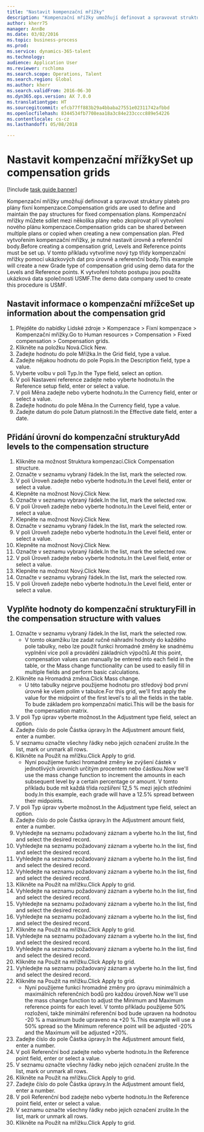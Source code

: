 ```yaml
--- 
title: "Nastavit kompenzační mřížky"
description: "Kompenzační mřížky umožňují definovat a spravovat struktury plateb pro plány fixní kompenzace."
author: kherr75
manager: AnnBe
ms.date: 03/02/2016
ms.topic: business-process
ms.prod: 
ms.service: dynamics-365-talent
ms.technology: 
audience: Application User
ms.reviewer: rschloma
ms.search.scope: Operations, Talent
ms.search.region: Global
ms.author: kherr
ms.search.validFrom: 2016-06-30
ms.dyn365.ops.version: AX 7.0.0
ms.translationtype: HT
ms.sourcegitcommit: efcb77ff883b29a4bbaba27551e02311742afbbd
ms.openlocfilehash: 8344534fb7708eaa18a3c84e233cccc889e54226
ms.contentlocale: cs-cz
ms.lasthandoff: 05/08/2018

---
```

# <a name="set-up-compensation-grids"></a><span data-ttu-id="d2090-103">Nastavit kompenzační mřížky</span><span class="sxs-lookup"><span data-stu-id="d2090-103">Set up compensation grids</span></span>

[!include [task guide banner](../../includes/task-guide-banner.md)]

<span data-ttu-id="d2090-104">Kompenzační mřížky umožňují definovat a spravovat struktury plateb pro plány fixní kompenzace.</span><span class="sxs-lookup"><span data-stu-id="d2090-104">Compensation grids are used to define and maintain the pay structures for fixed compensation plans.</span></span> <span data-ttu-id="d2090-105">Kompenzační mřížky můžete sdílet mezi několika plány nebo zkopírovat při vytvoření nového plánu kompenzace.</span><span class="sxs-lookup"><span data-stu-id="d2090-105">Compensation grids can be shared between multiple plans or copied when creating a new compensation plan.</span></span>  <span data-ttu-id="d2090-106">Před vytvořením kompenzační mřížky, je nutné nastavit úrovně a referenční body.</span><span class="sxs-lookup"><span data-stu-id="d2090-106">Before creating a compensation grid, Levels and Reference points must be set up.</span></span> <span data-ttu-id="d2090-107">V tomto příkladu vytvoříme nový typ třídy kompenzační mřížky pomocí ukázkových dat pro úrovně a referenční body.</span><span class="sxs-lookup"><span data-stu-id="d2090-107">This example will create a new Grade type of compensation grid using demo data for the Levels and Reference points.</span></span> <span data-ttu-id="d2090-108">K vytvoření tohoto postupu jsou použita ukázková data společnosti USMF.</span><span class="sxs-lookup"><span data-stu-id="d2090-108">The demo data company used to create this procedure is USMF.</span></span>


## <a name="set-up-information-about-the-compensation-grid"></a><span data-ttu-id="d2090-109">Nastavit informace o kompenzační mřížce</span><span class="sxs-lookup"><span data-stu-id="d2090-109">Set up information about the compensation grid</span></span>
1. <span data-ttu-id="d2090-110">Přejděte do nabídky Lidské zdroje > Kompenzace > Fixní kompenzace > Kompenzační mřížky.</span><span class="sxs-lookup"><span data-stu-id="d2090-110">Go to Human resources > Compensation > Fixed compensation > Compensation grids.</span></span>
2. <span data-ttu-id="d2090-111">Klikněte na položku Nová.</span><span class="sxs-lookup"><span data-stu-id="d2090-111">Click New.</span></span>
3. <span data-ttu-id="d2090-112">Zadejte hodnotu do pole Mřížka.</span><span class="sxs-lookup"><span data-stu-id="d2090-112">In the Grid field, type a value.</span></span>
4. <span data-ttu-id="d2090-113">Zadejte nějakou hodnotu do pole Popis.</span><span class="sxs-lookup"><span data-stu-id="d2090-113">In the Description field, type a value.</span></span>
5. <span data-ttu-id="d2090-114">Vyberte volbu v poli Typ.</span><span class="sxs-lookup"><span data-stu-id="d2090-114">In the Type field, select an option.</span></span>
6. <span data-ttu-id="d2090-115">V poli Nastavení reference zadejte nebo vyberte hodnotu.</span><span class="sxs-lookup"><span data-stu-id="d2090-115">In the Reference setup field, enter or select a value.</span></span>
7. <span data-ttu-id="d2090-116">V poli Měna zadejte nebo vyberte hodnotu.</span><span class="sxs-lookup"><span data-stu-id="d2090-116">In the Currency field, enter or select a value.</span></span>
8. <span data-ttu-id="d2090-117">Zadejte hodnotu do pole Měna.</span><span class="sxs-lookup"><span data-stu-id="d2090-117">In the Currency field, type a value.</span></span>
9. <span data-ttu-id="d2090-118">Zadejte datum do pole Datum platnosti.</span><span class="sxs-lookup"><span data-stu-id="d2090-118">In the Effective date field, enter a date.</span></span>

## <a name="add-levels-to-the-compensation-structure"></a><span data-ttu-id="d2090-119">Přidání úrovní do kompenzační struktury</span><span class="sxs-lookup"><span data-stu-id="d2090-119">Add levels to the compensation structure</span></span>
1. <span data-ttu-id="d2090-120">Klikněte na možnost Struktura kompenzací.</span><span class="sxs-lookup"><span data-stu-id="d2090-120">Click Compensation structure.</span></span>
2. <span data-ttu-id="d2090-121">Označte v seznamu vybraný řádek.</span><span class="sxs-lookup"><span data-stu-id="d2090-121">In the list, mark the selected row.</span></span>
3. <span data-ttu-id="d2090-122">V poli Úroveň zadejte nebo vyberte hodnotu.</span><span class="sxs-lookup"><span data-stu-id="d2090-122">In the Level field, enter or select a value.</span></span>
4. <span data-ttu-id="d2090-123">Klepněte na možnost Nový.</span><span class="sxs-lookup"><span data-stu-id="d2090-123">Click New.</span></span>
5. <span data-ttu-id="d2090-124">Označte v seznamu vybraný řádek.</span><span class="sxs-lookup"><span data-stu-id="d2090-124">In the list, mark the selected row.</span></span>
6. <span data-ttu-id="d2090-125">V poli Úroveň zadejte nebo vyberte hodnotu.</span><span class="sxs-lookup"><span data-stu-id="d2090-125">In the Level field, enter or select a value.</span></span>
7. <span data-ttu-id="d2090-126">Klepněte na možnost Nový.</span><span class="sxs-lookup"><span data-stu-id="d2090-126">Click New.</span></span>
8. <span data-ttu-id="d2090-127">Označte v seznamu vybraný řádek.</span><span class="sxs-lookup"><span data-stu-id="d2090-127">In the list, mark the selected row.</span></span>
9. <span data-ttu-id="d2090-128">V poli Úroveň zadejte nebo vyberte hodnotu.</span><span class="sxs-lookup"><span data-stu-id="d2090-128">In the Level field, enter or select a value.</span></span>
10. <span data-ttu-id="d2090-129">Klepněte na možnost Nový.</span><span class="sxs-lookup"><span data-stu-id="d2090-129">Click New.</span></span>
11. <span data-ttu-id="d2090-130">Označte v seznamu vybraný řádek.</span><span class="sxs-lookup"><span data-stu-id="d2090-130">In the list, mark the selected row.</span></span>
12. <span data-ttu-id="d2090-131">V poli Úroveň zadejte nebo vyberte hodnotu.</span><span class="sxs-lookup"><span data-stu-id="d2090-131">In the Level field, enter or select a value.</span></span>
13. <span data-ttu-id="d2090-132">Klepněte na možnost Nový.</span><span class="sxs-lookup"><span data-stu-id="d2090-132">Click New.</span></span>
14. <span data-ttu-id="d2090-133">Označte v seznamu vybraný řádek.</span><span class="sxs-lookup"><span data-stu-id="d2090-133">In the list, mark the selected row.</span></span>
15. <span data-ttu-id="d2090-134">V poli Úroveň zadejte nebo vyberte hodnotu.</span><span class="sxs-lookup"><span data-stu-id="d2090-134">In the Level field, enter or select a value.</span></span>

## <a name="fill-in-the-compensation-structure-with-values"></a><span data-ttu-id="d2090-135">Vyplňte hodnoty do kompenzační struktury</span><span class="sxs-lookup"><span data-stu-id="d2090-135">Fill in the compensation structure with values</span></span>
1. <span data-ttu-id="d2090-136">Označte v seznamu vybraný řádek.</span><span class="sxs-lookup"><span data-stu-id="d2090-136">In the list, mark the selected row.</span></span>
    * <span data-ttu-id="d2090-137">V tomto okamžiku lze zadat ručně náhradní hodnoty do každého pole tabulky, nebo lze použít funkci hromadné změny ke snadnému vyplnění více polí a provádění základních výpočtů.</span><span class="sxs-lookup"><span data-stu-id="d2090-137">At this point, compensation values can manually be entered into each field in the table, or the Mass change functionality can be used to easily fill in multiple fields and perform basic calculations.</span></span>  
2. <span data-ttu-id="d2090-138">Klikněte na Hromadná změna.</span><span class="sxs-lookup"><span data-stu-id="d2090-138">Click Mass change.</span></span>
    * <span data-ttu-id="d2090-139">U této tabulky nejprve použijeme hodnotu pro středový bod první úrovně ke všem polím v tabulce.</span><span class="sxs-lookup"><span data-stu-id="d2090-139">For this grid, we'll first apply the value for the midpoint of the first level's to all the fields in the table.</span></span> <span data-ttu-id="d2090-140">To bude základem pro kompenzační matici.</span><span class="sxs-lookup"><span data-stu-id="d2090-140">This will be the basis for the compensation matrix.</span></span>  
3. <span data-ttu-id="d2090-141">V poli Typ úprav vyberte možnost.</span><span class="sxs-lookup"><span data-stu-id="d2090-141">In the Adjustment type field, select an option.</span></span>
4. <span data-ttu-id="d2090-142">Zadejte číslo do pole Částka úpravy.</span><span class="sxs-lookup"><span data-stu-id="d2090-142">In the Adjustment amount field, enter a number.</span></span>
5. <span data-ttu-id="d2090-143">V seznamu označte všechny řádky nebo jejich označení zrušte.</span><span class="sxs-lookup"><span data-stu-id="d2090-143">In the list, mark or unmark all rows.</span></span>
6. <span data-ttu-id="d2090-144">Klikněte na Použít na mřížku.</span><span class="sxs-lookup"><span data-stu-id="d2090-144">Click Apply to grid.</span></span>
    * <span data-ttu-id="d2090-145">Nyní použijeme funkci hromadné změny ke zvýšení částek v jednotlivých úrovních určitým procentem nebo částkou.</span><span class="sxs-lookup"><span data-stu-id="d2090-145">Now we'll use the mass change function to increment the amounts in each subsequent level by a certain percentage or amount.</span></span> <span data-ttu-id="d2090-146">V tomto příkladu bude mít každá třída rozšíření 12,5 % mezi jejich středními body.</span><span class="sxs-lookup"><span data-stu-id="d2090-146">In this example, each grade will have a 12.5% spread between their midpoints.</span></span>  
7. <span data-ttu-id="d2090-147">V poli Typ úprav vyberte možnost.</span><span class="sxs-lookup"><span data-stu-id="d2090-147">In the Adjustment type field, select an option.</span></span>
8. <span data-ttu-id="d2090-148">Zadejte číslo do pole Částka úpravy.</span><span class="sxs-lookup"><span data-stu-id="d2090-148">In the Adjustment amount field, enter a number.</span></span>
9. <span data-ttu-id="d2090-149">Vyhledejte na seznamu požadovaný záznam a vyberte ho.</span><span class="sxs-lookup"><span data-stu-id="d2090-149">In the list, find and select the desired record.</span></span>
10. <span data-ttu-id="d2090-150">Vyhledejte na seznamu požadovaný záznam a vyberte ho.</span><span class="sxs-lookup"><span data-stu-id="d2090-150">In the list, find and select the desired record.</span></span>
11. <span data-ttu-id="d2090-151">Vyhledejte na seznamu požadovaný záznam a vyberte ho.</span><span class="sxs-lookup"><span data-stu-id="d2090-151">In the list, find and select the desired record.</span></span>
12. <span data-ttu-id="d2090-152">Vyhledejte na seznamu požadovaný záznam a vyberte ho.</span><span class="sxs-lookup"><span data-stu-id="d2090-152">In the list, find and select the desired record.</span></span>
13. <span data-ttu-id="d2090-153">Klikněte na Použít na mřížku.</span><span class="sxs-lookup"><span data-stu-id="d2090-153">Click Apply to grid.</span></span>
14. <span data-ttu-id="d2090-154">Vyhledejte na seznamu požadovaný záznam a vyberte ho.</span><span class="sxs-lookup"><span data-stu-id="d2090-154">In the list, find and select the desired record.</span></span>
15. <span data-ttu-id="d2090-155">Vyhledejte na seznamu požadovaný záznam a vyberte ho.</span><span class="sxs-lookup"><span data-stu-id="d2090-155">In the list, find and select the desired record.</span></span>
16. <span data-ttu-id="d2090-156">Vyhledejte na seznamu požadovaný záznam a vyberte ho.</span><span class="sxs-lookup"><span data-stu-id="d2090-156">In the list, find and select the desired record.</span></span>
17. <span data-ttu-id="d2090-157">Klikněte na Použít na mřížku.</span><span class="sxs-lookup"><span data-stu-id="d2090-157">Click Apply to grid.</span></span>
18. <span data-ttu-id="d2090-158">Vyhledejte na seznamu požadovaný záznam a vyberte ho.</span><span class="sxs-lookup"><span data-stu-id="d2090-158">In the list, find and select the desired record.</span></span>
19. <span data-ttu-id="d2090-159">Vyhledejte na seznamu požadovaný záznam a vyberte ho.</span><span class="sxs-lookup"><span data-stu-id="d2090-159">In the list, find and select the desired record.</span></span>
20. <span data-ttu-id="d2090-160">Klikněte na Použít na mřížku.</span><span class="sxs-lookup"><span data-stu-id="d2090-160">Click Apply to grid.</span></span>
21. <span data-ttu-id="d2090-161">Vyhledejte na seznamu požadovaný záznam a vyberte ho.</span><span class="sxs-lookup"><span data-stu-id="d2090-161">In the list, find and select the desired record.</span></span>
22. <span data-ttu-id="d2090-162">Klikněte na Použít na mřížku.</span><span class="sxs-lookup"><span data-stu-id="d2090-162">Click Apply to grid.</span></span>
    * <span data-ttu-id="d2090-163">Nyní použijeme funkci hromadné změny pro úpravu minimálních a maximálních referenčních bodů pro každou úroveň.</span><span class="sxs-lookup"><span data-stu-id="d2090-163">Now we'll use the mass change function to adjust the Minimum and Maximum reference points for each level.</span></span> <span data-ttu-id="d2090-164">V tomto příkladu použijeme 50% rozložení, takže minimální referenční bod bude upraven na hodnotou -20 % a maximum bude upraveno na +20 %.</span><span class="sxs-lookup"><span data-stu-id="d2090-164">This example will use a 50% spread so the Minimum reference point will be adjusted -20% and the Maximum will be adjusted +20%.</span></span>  
23. <span data-ttu-id="d2090-165">Zadejte číslo do pole Částka úpravy.</span><span class="sxs-lookup"><span data-stu-id="d2090-165">In the Adjustment amount field, enter a number.</span></span>
24. <span data-ttu-id="d2090-166">V poli Referenční bod zadejte nebo vyberte hodnotu.</span><span class="sxs-lookup"><span data-stu-id="d2090-166">In the Reference point field, enter or select a value.</span></span>
25. <span data-ttu-id="d2090-167">V seznamu označte všechny řádky nebo jejich označení zrušte.</span><span class="sxs-lookup"><span data-stu-id="d2090-167">In the list, mark or unmark all rows.</span></span>
26. <span data-ttu-id="d2090-168">Klikněte na Použít na mřížku.</span><span class="sxs-lookup"><span data-stu-id="d2090-168">Click Apply to grid.</span></span>
27. <span data-ttu-id="d2090-169">Zadejte číslo do pole Částka úpravy.</span><span class="sxs-lookup"><span data-stu-id="d2090-169">In the Adjustment amount field, enter a number.</span></span>
28. <span data-ttu-id="d2090-170">V poli Referenční bod zadejte nebo vyberte hodnotu.</span><span class="sxs-lookup"><span data-stu-id="d2090-170">In the Reference point field, enter or select a value.</span></span>
29. <span data-ttu-id="d2090-171">V seznamu označte všechny řádky nebo jejich označení zrušte.</span><span class="sxs-lookup"><span data-stu-id="d2090-171">In the list, mark or unmark all rows.</span></span>
30. <span data-ttu-id="d2090-172">Klikněte na Použít na mřížku.</span><span class="sxs-lookup"><span data-stu-id="d2090-172">Click Apply to grid.</span></span>


